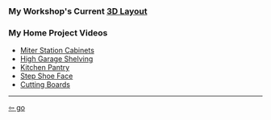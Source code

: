 <link href="../css/styles.css" rel="stylesheet" />

### My Workshop's Current [3D Layout](https://app.sketchup.com/share/tc/northAmerica/6GsdB_iKSoA?stoken=BBbzqSc0MjH8vjHNlO9wkNHXwYJSWKRErdTDyxgA2MAc33DqTr7X9ujJxzeeO0Ng&source=web)

<div class="center">

### My Home Project Videos

- [Miter Station Cabinets](https://www.youtube.com/watch?v=Mo7APlYRXzc)
- [High Garage Shelving](https://www.youtube.com/watch?v=n-lBcAZYKiI)
- [Kitchen Pantry](https://www.youtube.com/watch?v=Q1i542LIVKw)
- [Step Shoe Face](https://www.youtube.com/watch?v=RsaCBfMJgXk)
- [Cutting Boards](https://www.youtube.com/watch?v=m5cJH8Kwa8U)

</div>

___

[<span>&#8678;</span> go](./index.md)
